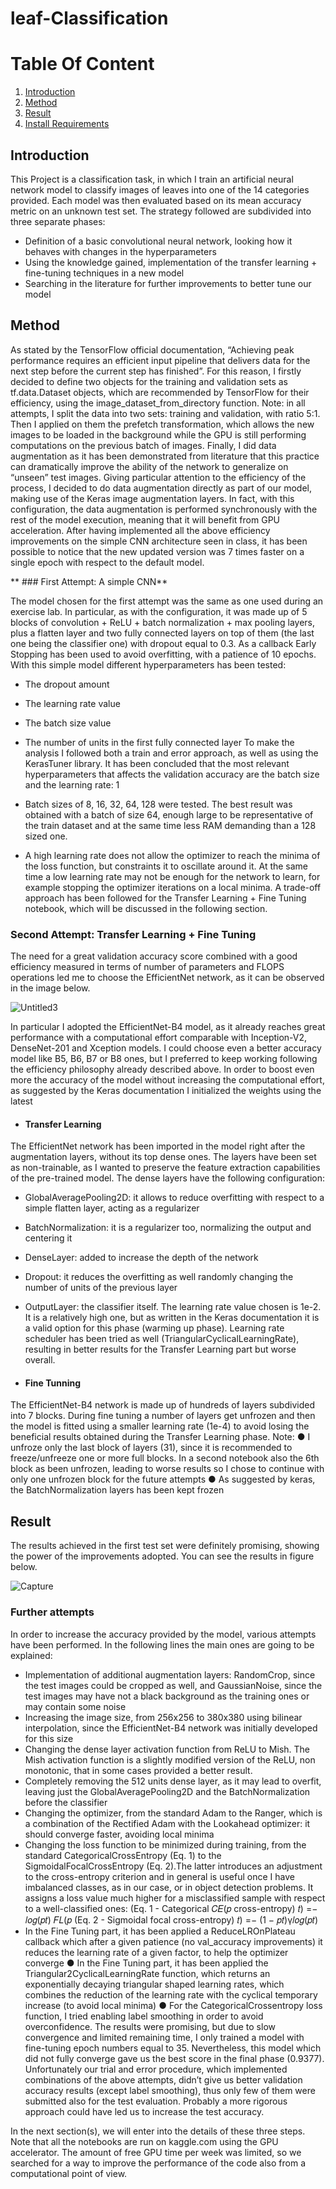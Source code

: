# **leaf-Classification**


# **Table Of Content**
1. [Introduction](#my_first_title)
2. [Method](#my-second-title)
3. [Result](#my-third-title)
4. [Install Requirements](#my-fourth-title)


## **Introduction**
This Project is a classification task, in which I train an artificial neural network model to classify images of leaves into one of the 14 categories provided.
Each model was then evaluated based on its mean accuracy metric on an unknown test set.
The strategy followed are subdivided into three separate phases:
*  Definition of a basic convolutional neural network, looking how it behaves with changes in the hyperparameters
*  Using the knowledge gained, implementation of the transfer learning + fine-tuning techniques in
a new model
*  Searching in the literature for further improvements to better tune our model

## **Method**


As stated by the TensorFlow official documentation, “Achieving peak performance requires an efficient
input pipeline that delivers data for the next step before the current step has finished”.
For this reason, I firstly decided to define two objects for the training and validation sets as
tf.data.Dataset objects, which are recommended by TensorFlow for their efficiency, using the
image_dataset_from_directory function.
Note: in all attempts, I split the data into two sets: training and validation, with ratio 5:1.
Then I applied on them the prefetch transformation, which allows the new images to be loaded in the
background while the GPU is still performing computations on the previous batch of images.
Finally, I did data augmentation as it has been demonstrated from literature that this practice can
dramatically improve the ability of the network to generalize on “unseen” test images. Giving particular
attention to the efficiency of the process, I decided to do data augmentation directly as part of our
model, making use of the Keras image augmentation layers. In fact, with this configuration, the data
augmentation is performed synchronously with the rest of the model execution, meaning that it will
benefit from GPU acceleration.
After having implemented all the above efficiency improvements on the simple CNN architecture seen in
class, it has been possible to notice that the new updated version was 7 times faster on a single epoch with
respect to the default model.           


** ### First Attempt: A simple CNN**


The model chosen for the first attempt was the same as one used during an exercise lab.
In particular, as with the configuration, it was made up of 5 blocks of convolution + ReLU + batch
normalization + max pooling layers, plus a flatten layer and two fully connected layers on top of them (the
last one being the classifier one) with dropout equal to 0.3. As a callback Early Stopping has been used to
avoid overfitting, with a patience of 10 epochs.
With this simple model different hyperparameters has been tested:
*  The dropout amount
*  The learning rate value
*  The batch size value
*  The number of units in the first fully connected layer
To make the analysis I followed both a train and error approach, as well as using the KerasTuner
library.
It has been concluded that the most relevant hyperparameters that affects the validation accuracy are the
batch size and the learning rate: 1

*  Batch sizes of 8, 16, 32, 64, 128 were tested. The best result was obtained with a batch of size 64,
enough large to be representative of the train dataset and at the same time less RAM demanding
than a 128 sized one.
*  A high learning rate does not allow the optimizer to reach the minima of the loss function, but
constraints it to oscillate around it. At the same time a low learning rate may not be enough for
the network to learn, for example stopping the optimizer iterations on a local minima. A trade-off
approach has been followed for the Transfer Learning + Fine Tuning notebook, which will be
discussed in the following section.








###  **Second Attempt: Transfer Learning + Fine Tuning**


The need for a great validation accuracy score combined with a good efficiency measured in terms of
number of parameters and FLOPS operations led me to choose the EfficientNet network, as it can be
observed in the image below.



![Untitled3](https://user-images.githubusercontent.com/75788150/178113998-1584c9dd-e062-40a7-b68d-893e1f7b269c.png)




In particular I adopted the EfficientNet-B4 model, as it already reaches great performance with a
computational effort comparable with Inception-V2, DenseNet-201 and Xception models. I could
choose even a better accuracy model like B5, B6, B7 or B8 ones, but I preferred to keep working
following the efficiency philosophy already described above.
In order to boost even more the accuracy of the model without increasing the computational effort, as
suggested by the Keras documentation I initialized the weights using the latest



*   #### **Transfer Learning**


The EfficientNet network has been imported in the model right after the augmentation layers, without
its top dense ones. The layers have been set as non-trainable, as I wanted to preserve the feature
extraction capabilities of the pre-trained model. The dense layers have the following configuration:
*   GlobalAveragePooling2D: it allows to reduce overfitting with respect to a simple flatten layer,
acting as a regularizer
*   BatchNormalization: it is a regularizer too, normalizing the output and centering it
*   DenseLayer: added to increase the depth of the network
*   Dropout: it reduces the overfitting as well randomly changing the number of units of the
previous layer
*   OutputLayer: the classifier itself.
The learning rate value chosen is 1e-2. It is a relatively high one, but as written in the Keras
documentation it is a valid option for this phase (warming up phase). Learning rate scheduler has been
tried as well (TriangularCyclicalLearningRate), resulting in better results for the Transfer
Learning part but worse overall.



*   #### **Fine Tunning**



The EfficientNet-B4 network is made up of hundreds of layers subdivided into 7 blocks. During fine
tuning a number of layers get unfrozen and then the model is fitted using a smaller learning rate (1e-4) to
avoid losing the beneficial results obtained during the Transfer Learning phase.
Note:
● I unfroze only the last block of layers (31), since it is recommended to freeze/unfreeze one or
more full blocks. In a second notebook also the 6th block as been unfrozen, leading to worse
results so I chose to continue with only one unfrozen block for the future attempts
● As suggested by keras, the BatchNormalization layers has been kept frozen




## **Result**

The results achieved in the first test set were definitely promising, showing the power of the
improvements adopted. You can see the results in figure below.



![Capture](https://user-images.githubusercontent.com/75788150/178114260-dd1ddf18-a21e-4ea8-aba8-596b0b0afaba.PNG)





###  **Further attempts**


In order to increase the accuracy provided by the model, various attempts have been performed. In the
following lines the main ones are going to be explained:
*   Implementation of additional augmentation layers: RandomCrop, since the test images could be
cropped as well, and GaussianNoise, since the test images may have not a black background as the
training ones or may contain some noise
*   Increasing the image size, from 256x256 to 380x380 using bilinear interpolation, since the
EfficientNet-B4 network was initially developed for this size
*   Changing the dense layer activation function from ReLU to Mish. The Mish activation function is
a slightly modified version of the ReLU, non monotonic, that in some cases provided a better
result.
*   Completely removing the 512 units dense layer, as it may lead to overfit, leaving just the
GlobalAveragePooling2D and the BatchNormalization before the classifier
*   Changing the optimizer, from the standard Adam to the Ranger, which is a combination of the
Rectified Adam with the Lookahead optimizer: it should converge faster, avoiding local minima
*  Changing the loss function to be minimized during training, from the standard
CategoricalCrossEntropy (Eq. 1) to the SigmoidalFocalCrossEntropy (Eq. 2).The
latter introduces an adjustment to the cross-entropy criterion and in general is useful once I
have imbalanced classes, as in our case, or in object detection problems. It assigns a loss value
much higher for a misclassified sample with respect to a well-classified ones:
(Eq. 1 - Categorical 𝐶𝐸(𝑝 cross-entropy) 𝑡) =− 𝑙𝑜𝑔(𝑝𝑡)
𝐹𝐿(𝑝 (Eq. 2 - Sigmoidal focal cross-entropy) 𝑡) =− (1 − 𝑝𝑡)γ𝑙𝑜𝑔(𝑝𝑡)
*  In the Fine Tuning part, it has been applied a ReduceLROnPlateau callback which after a given
patience (no val_accuracy improvements) it reduces the learning rate of a given factor, to help the
optimizer converge
● In the Fine Tuning part, it has been applied the Triangular2CyclicalLearningRate function, which
returns an exponentially decaying triangular shaped learning rates, which combines the reduction
of the learning rate with the cyclical temporary increase (to avoid local minima)
● For the CategoricalCrossentropy loss function, I tried enabling label smoothing in order to
avoid overconfidence. The results were promising, but due to slow convergence and limited
remaining time, I only trained a model with fine-tuning epoch numbers equal to 35.
Nevertheless, this model which did not fully converge gave us the best score in the
final phase (0.9377).
Unfortunately our trial and error procedure, which implemented combinations of the above attempts,
didn’t give us better validation accuracy results (except label smoothing), thus only few of them were
submitted also for the test evaluation. Probably a more rigorous approach could have led us to increase
the test accuracy.











In the next section(s), we will enter into the details of these three steps. Note that all the notebooks are
run on kaggle.com using the GPU accelerator. The amount of free GPU time per week was limited, so we
searched for a way to improve the performance of the code also from a computational point of view.
